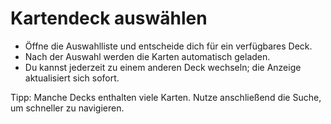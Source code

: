 # Kartendeck auswählen

- Öffne die Auswahlliste und entscheide dich für ein verfügbares Deck.
- Nach der Auswahl werden die Karten automatisch geladen.
- Du kannst jederzeit zu einem anderen Deck wechseln; die Anzeige aktualisiert sich sofort.

Tipp: Manche Decks enthalten viele Karten. Nutze anschließend die Suche, um schneller zu navigieren.
